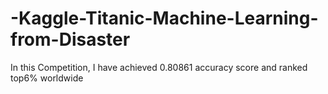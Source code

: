 # -Kaggle-Titanic-Machine-Learning-from-Disaster
In this Competition, I have achieved 0.80861 accuracy score and ranked top6% worldwide
